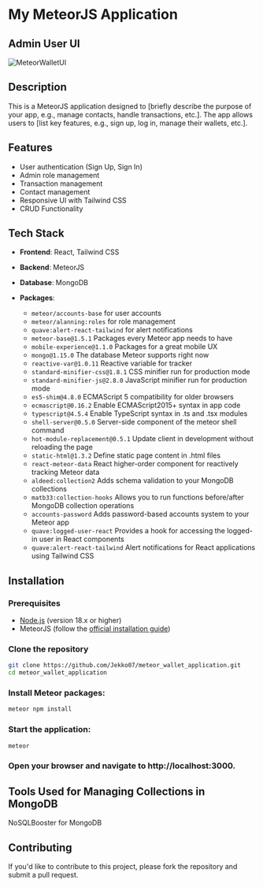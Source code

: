 # My MeteorJS Application

## Admin User UI
![MeteorWalletUI](https://github.com/user-attachments/assets/357492f9-1367-4562-86f4-51129a7ec48b)

## Description

This is a MeteorJS application designed to [briefly describe the purpose of your app, e.g., manage contacts, handle transactions, etc.]. The app allows users to [list key features, e.g., sign up, log in, manage their wallets, etc.].

## Features

- User authentication (Sign Up, Sign In)
- Admin role management
- Transaction management
- Contact management
- Responsive UI with Tailwind CSS
- CRUD Functionality

## Tech Stack

- **Frontend**: React, Tailwind CSS
- **Backend**: MeteorJS
- **Database**: MongoDB
- **Packages**:

  - `meteor/accounts-base` for user accounts
  - `meteor/alanning:roles` for role management
  - `quave:alert-react-tailwind` for alert notifications
  - `meteor-base@1.5.1` Packages every Meteor app needs to have
  - `mobile-experience@1.1.0` Packages for a great mobile UX
  - `mongo@1.15.0` The database Meteor supports right now
  - `reactive-var@1.0.11` Reactive variable for tracker
  - `standard-minifier-css@1.8.1` CSS minifier run for production mode
  - `standard-minifier-js@2.8.0` JavaScript minifier run for production mode
  - `es5-shim@4.8.0` ECMAScript 5 compatibility for older browsers
  - `ecmascript@0.16.2` Enable ECMAScript2015+ syntax in app code
  - `typescript@4.5.4` Enable TypeScript syntax in .ts and .tsx modules
  - `shell-server@0.5.0` Server-side component of the meteor shell command
  - `hot-module-replacement@0.5.1` Update client in development without reloading the page
  - `static-html@1.3.2` Define static page content in .html files
  - `react-meteor-data` React higher-order component for reactively tracking Meteor data
  - `aldeed:collection2` Adds schema validation to your MongoDB collections
  - `matb33:collection-hooks` Allows you to run functions before/after MongoDB collection operations
  - `accounts-password` Adds password-based accounts system to your Meteor app
  - `quave:logged-user-react` Provides a hook for accessing the logged-in user in React components
  - `quave:alert-react-tailwind` Alert notifications for React applications using Tailwind CSS

## Installation

### Prerequisites

- [Node.js](https://nodejs.org/en/) (version 18.x or higher)
- MeteorJS (follow the [official installation guide](https://www.meteor.com/install))

### Clone the repository

```bash
git clone https://github.com/Jekko07/meteor_wallet_application.git
cd meteor_wallet_application
```

### Install Meteor packages:

```bash
meteor npm install
```

### Start the application:

```bash
meteor
```

### Open your browser and navigate to http://localhost:3000.

## Tools Used for Managing Collections in MongoDB

NoSQLBooster for MongoDB

## Contributing

If you'd like to contribute to this project, please fork the repository and submit a pull request.

